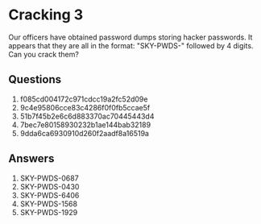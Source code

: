# Cracking 3
Our officers have obtained password dumps storing hacker passwords. It appears that they are all in the format: "SKY-PWDS-" followed by 4 digits. Can you crack them?

## Questions
1. f085cd004172c971cdcc19a2fc52d09e
2. 9c4e95806cce83c4286f0f0fb5ccae5f
3. 51b7f45b2e6c6d883370ac70445443d4
4. 7bec7e80158930232b1ae144bab32189
5. 9dda6ca6930910d260f2aadf8a16519a

## Answers
1. SKY-PWDS-0687
2. SKY-PWDS-0430
3. SKY-PWDS-6406
4. SKY-PWDS-1568
5. SKY-PWDS-1929

